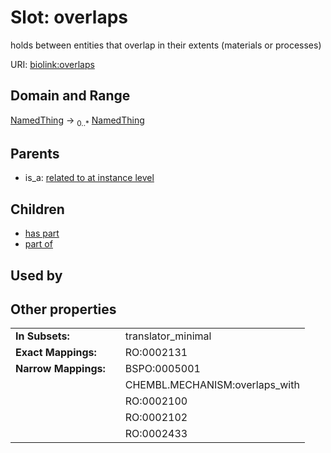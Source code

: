 
# Slot: overlaps


holds between entities that overlap in their extents (materials or processes)

URI: [biolink:overlaps](https://w3id.org/biolink/vocab/overlaps)


## Domain and Range

[NamedThing](NamedThing.md) &#8594;  <sub>0..\*</sub> [NamedThing](NamedThing.md)

## Parents

 *  is_a: [related to at instance level](related_to_at_instance_level.md)

## Children

 *  [has part](has_part.md)
 *  [part of](part_of.md)

## Used by


## Other properties

|  |  |  |
| --- | --- | --- |
| **In Subsets:** | | translator_minimal |
| **Exact Mappings:** | | RO:0002131 |
| **Narrow Mappings:** | | BSPO:0005001 |
|  | | CHEMBL.MECHANISM:overlaps_with |
|  | | RO:0002100 |
|  | | RO:0002102 |
|  | | RO:0002433 |

